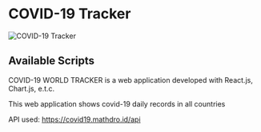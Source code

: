 # COVID-19 Tracker

![COVID-19 Tracker](https://www.dropbox.com/s/m007hctcpyd861p/covid-19%20tracker.png)



## Available Scripts

COVID-19 WORLD TRACKER is a web application developed with React.js, Chart.js, e.t.c.

This web application shows covid-19 daily records in all countries

API used: https://covid19.mathdro.id/api